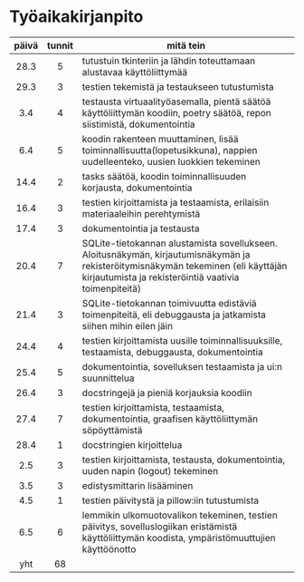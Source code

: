 # Työaikakirjanpito
| päivä | tunnit | mitä tein |
| :---: | :---: | --------- |
| 28.3 | 5 | tutustuin tkinteriin ja lähdin toteuttamaan alustavaa käyttöliittymää |
| 29.3 | 3 | testien tekemistä ja testaukseen tutustumista |
| 3.4 | 4 | testausta virtuaalityöasemalla, pientä säätöä käyttöliittymän koodiin, poetry säätöä, repon siistimistä, dokumentointia |
| 6.4 | 5 | koodin rakenteen muuttaminen, lisää toiminnallisuutta(lopetusikkuna), nappien uudelleenteko, uusien luokkien tekeminen |
| 14.4 | 2 | tasks säätöä, koodin toiminnallisuuden korjausta, dokumentointia |
| 16.4 | 3 | testien kirjoittamista ja testaamista, erilaisiin materiaaleihin perehtymistä |
| 17.4 | 3 | dokumentointia ja testausta |
| 20.4 | 7 | SQLite-tietokannan alustamista sovellukseen. Aloitusnäkymän, kirjautumisnäkymän ja rekisteröitymisnäkymän tekeminen (eli käyttäjän kirjautumista ja rekisteröintiä vaativia toimenpiteitä) |
| 21.4 | 3 | SQLite-tietokannan toimivuutta edistäviä toimenpiteitä, eli debuggausta ja jatkamista siihen mihin eilen jäin |
| 24.4 | 4 | testien kirjoittamista uusille toiminnallisuuksille, testaamista, debuggausta, dokumentointia |
| 25.4 | 5 | dokumentointia, sovelluksen testaamista ja ui:n suunnittelua |
| 26.4 | 3 | docstringejä ja pieniä korjauksia koodiin |
| 27.4 | 7 | testien kirjoittamista, testaamista, dokumentointia, graafisen käyttöliittymän söpöyttämistä |
| 28.4 | 1 | docstringien kirjoittelua |
| 2.5 | 3 | testien kirjoittamista, testausta, dokumentointia, uuden napin (logout) tekeminen |
| 3.5 | 3 | edistysmittarin lisääminen |
| 4.5 | 1 | testien päivitystä ja pillow:iin tutustumista |
| 6.5 | 6 | lemmikin ulkomuotovalikon tekeminen, testien päivitys, sovelluslogiikan eristämistä käyttöliittymän koodista, ympäristömuuttujien käyttöönotto |
| yht | 68 |
